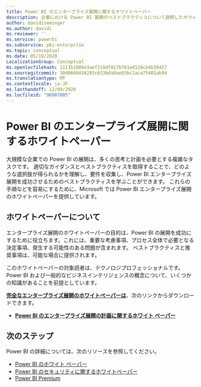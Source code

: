 ```yaml
---
title: Power BI のエンタープライズ展開に関するホワイトペーパー
description: 企業における Power BI 展開のベストプラクティスについて説明したホワイトペーパーへのリンク
author: davidiseminger
ms.author: davidi
ms.reviewer: ''
ms.service: powerbi
ms.subservice: pbi-enterprise
ms.topic: conceptual
ms.date: 05/19/2020
LocalizationGroup: Conceptual
ms.openlocfilehash: 1113b1006e3aef210df817b761ed128cb4b39457
ms.sourcegitcommit: 30d0668434283c633bda9ae03bc2aca75401ab94
ms.translationtype: MT
ms.contentlocale: ja-JP
ms.lasthandoff: 12/09/2020
ms.locfileid: "96907005"
---
```

# <a name="power-bi-enterprise-deployment-whitepaper"></a>Power BI のエンタープライズ展開に関するホワイトペーパー

大規模な企業での Power BI の展開は、多くの思考と計画を必要とする複雑なタスクです。 適切なガイダンスとベストプラクティスを取得することで、どのような選択肢が得られるかを理解し、要件を収集し、Power BI エンタープライズ展開を成功させるためのベストプラクティスを学ぶことができます。 これらの手順などを容易にするために、Microsoft では Power BI エンタープライズ展開のホワイトペーパーを提供しています。

## <a name="about-the-whitepaper"></a>ホワイトペーパーについて
エンタープライズ展開のホワイトペーパーの目的は、Power BI の展開を成功にするために役立ちます。これには、重要な考慮事項、プロセス全体で必要となる決定事項、発生する可能性のある問題が含まれます。 ベストプラクティスと推奨事項は、可能な場合に提供されます。

このホワイトペーパーの対象読者は、テクノロジプロフェッショナルです。 Power BI および一般的なビジネスインテリジェンスの概念について、いくつかの知識があることを前提としています。

[**完全なエンタープライズ展開のホワイトペーパーは**](https://aka.ms/PBIEnterpriseDeploymentWP)、次のリンクからダウンロードできます。 

* [**Power BI のエンタープライズ展開の計画に関するホワイト ペーパー**](https://aka.ms/PBIEnterpriseDeploymentWP)

## <a name="next-steps"></a>次のステップ

Power BI の詳細については、次のリソースを参照してください。

- [Power BI のホワイト ペーパー](whitepapers.md)
- [Power BI のセキュリティに関するホワイトペーパー](whitepaper-powerbi-security.md)
- [Power BI Premium](https://aka.ms/pbipremiumwhitepaper)

